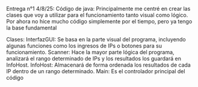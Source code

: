 Entrega n°1 4/8/25:
Código de java: Principalmente me centré en crear las clases que voy a utilizar para el funcionamiento tanto visual como lógico. Por ahora no hice mucho código simplemente por el tiempo, pero ya tengo la base fundamental

Clases:
InterfazGUI: Se basa en la parte visual del programa, incluyendo algunas funciones como los ingresos de IPs o botones para su funcionamiento.
Scanner: Hace la mayor parte lógica del programa, analizará el rango determinado de IPs y los resultados los guardará en InfoHost.
InfoHost: Almacenará de forma ordenada los resultados de cada IP dentro de un rango determinado.
Main: Es el controlador principal del código
